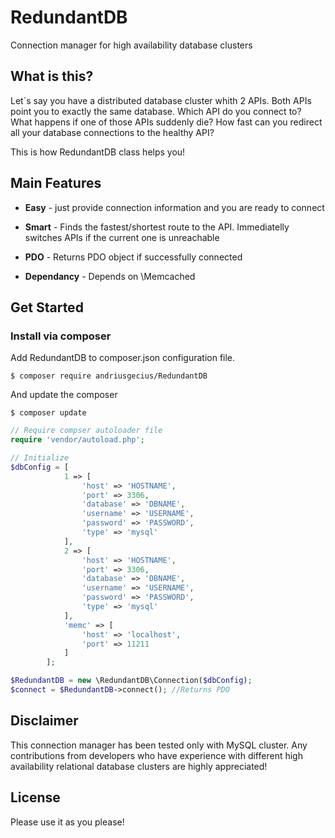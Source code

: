 # RedundantDB
Connection manager for high availability database clusters

## What is this?
Let`s say you have a distributed database cluster whith 2 APIs.
Both APIs point you to exactly the same database.
Which API do you connect to?
What happens if one of those APIs suddenly die? 
How fast can you redirect all your database connections to the healthy API?

This is how RedundantDB class helps you!

## Main Features

* **Easy** - just provide connection information and you are ready to connect

* **Smart** - Finds the fastest/shortest route to the API. Immediatelly switches APIs if the current one is unreachable

* **PDO** - Returns PDO object if successfully connected

* **Dependancy** - Depends on \Memcached

## Get Started

### Install via composer

Add RedundantDB to composer.json configuration file.
```
$ composer require andriusgecius/RedundantDB
```

And update the composer
```
$ composer update
```

```php
// Require compser autoloader file
require 'vendor/autoload.php';

// Initialize
$dbConfig = [
 			1 => [
 				'host' => 'HOSTNAME',
 				'port' => 3306,
 				'database' => 'DBNAME',
 				'username' => 'USERNAME',
 				'password' => 'PASSWORD',
 				'type' => 'mysql'
 			],
 			2 => [
 				'host' => 'HOSTNAME',
 				'port' => 3306,
 				'database' => 'DBNAME',
 				'username' => 'USERNAME',
 				'password' => 'PASSWORD',
 				'type' => 'mysql'
 			],
 			'memc' => [
 				'host' => 'localhost',
 				'port' => 11211
 			]
 		];

$RedundantDB = new \RedundantDB\Connection($dbConfig);
$connect = $RedundantDB->connect(); //Returns PDO
```

## Disclaimer
This connection manager has been tested only with MySQL cluster. Any contributions from developers who have experience with different high availability relational database clusters are highly appreciated!

## License

Please use it as you please!
